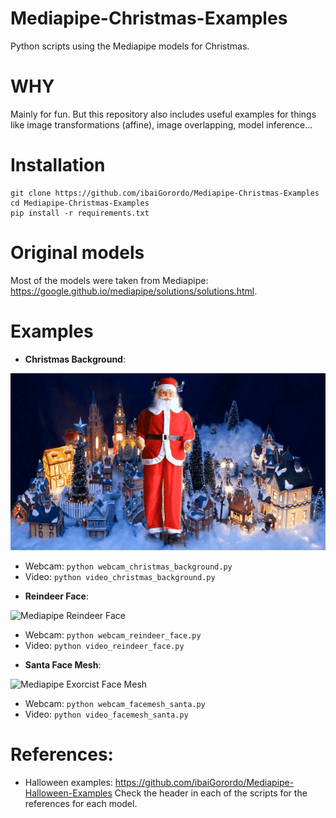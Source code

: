 # Mediapipe-Christmas-Examples
Python scripts using the Mediapipe models for Christmas.

# WHY
Mainly for fun. But this repository also includes useful examples for things like image transformations (affine), image overlapping, model inference...

# Installation
```
git clone https://github.com/ibaiGorordo/Mediapipe-Christmas-Examples
cd Mediapipe-Christmas-Examples
pip install -r requirements.txt
```
# Original models
Most of the models were taken from Mediapipe: https://google.github.io/mediapipe/solutions/solutions.html.

# Examples

 * **Christmas Background**:

  ![Mediapipe Christmas Background](https://github.com/ibaiGorordo/Mediapipe-Christmas-Examples/blob/main/doc/img/backgorund_christmas.gif)

   - Webcam: `python webcam_christmas_background.py`
   - Video: `python video_christmas_background.py`

 * **Reindeer Face**:

  ![Mediapipe Reindeer Face](https://github.com/ibaiGorordo/Mediapipe-Christmas-Examples/blob/main/doc/img/reindeer.gif)
   - Webcam: `python webcam_reindeer_face.py`
   - Video: `python video_reindeer_face.py`

 * **Santa Face Mesh**:

  ![Mediapipe Exorcist Face Mesh](https://github.com/ibaiGorordo/Mediapipe-Christmas-Examples/blob/main/doc/img/santa_face.gif)
   - Webcam: `python webcam_facemesh_santa.py`
   - Video: `python video_facemesh_santa.py`


# References:
- Halloween examples: https://github.com/ibaiGorordo/Mediapipe-Halloween-Examples
Check the header in each of the scripts for the references for each model.
